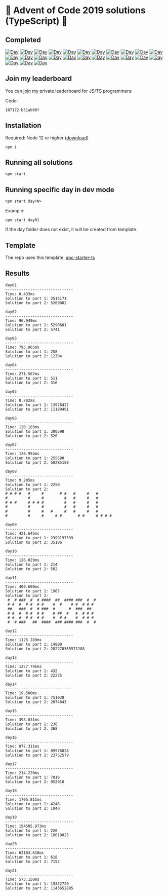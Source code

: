 # 🎄 Advent of Code 2019 solutions (TypeScript) 🎄

## Completed

[![Day](https://badgen.net/badge/01/%E2%98%85%E2%98%85/blue)](src/day01)
[![Day](https://badgen.net/badge/02/%E2%98%85%E2%98%85/blue)](src/day02)
[![Day](https://badgen.net/badge/03/%E2%98%85%E2%98%85/blue)](src/day03)
[![Day](https://badgen.net/badge/04/%E2%98%85%E2%98%85/blue)](src/day04)
[![Day](https://badgen.net/badge/05/%E2%98%85%E2%98%85/blue)](src/day05)
[![Day](https://badgen.net/badge/06/%E2%98%85%E2%98%85/blue)](src/day06)
[![Day](https://badgen.net/badge/07/%E2%98%85%E2%98%85/blue)](src/day07)
[![Day](https://badgen.net/badge/08/%E2%98%85%E2%98%85/blue)](src/day08)
[![Day](https://badgen.net/badge/09/%E2%98%85%E2%98%85/blue)](src/day09)
[![Day](https://badgen.net/badge/10/%E2%98%85%E2%98%85/blue)](src/day10)
[![Day](https://badgen.net/badge/11/%E2%98%85%E2%98%85/blue)](src/day11)
[![Day](https://badgen.net/badge/12/%E2%98%85%E2%98%85/blue)](src/day12)
[![Day](https://badgen.net/badge/13/%E2%98%85%E2%98%85/blue)](src/day13)
[![Day](https://badgen.net/badge/14/%E2%98%85%E2%98%85/blue)](src/day14)
[![Day](https://badgen.net/badge/15/%E2%98%85%E2%98%85/blue)](src/day15)
[![Day](https://badgen.net/badge/16/%E2%98%85%E2%98%85/blue)](src/day16)
[![Day](https://badgen.net/badge/17/%E2%98%85%E2%98%85/blue)](src/day17)
[![Day](https://badgen.net/badge/18/%E2%98%85%E2%98%85/blue)](src/day18)
[![Day](https://badgen.net/badge/19/%E2%98%85%E2%98%85/blue)](src/day19)
[![Day](https://badgen.net/badge/20/%E2%98%85%E2%98%85/blue)](src/day20)
[![Day](https://badgen.net/badge/21/%E2%98%85%E2%98%85/blue)](src/day21)
[![Day](https://badgen.net/badge/22/%E2%98%86%E2%98%86/grey)](src/day22)
[![Day](https://badgen.net/badge/23/%E2%98%86%E2%98%86/grey)](src/day23)
[![Day](https://badgen.net/badge/24/%E2%98%86%E2%98%86/grey)](src/day24)
[![Day](https://badgen.net/badge/25/%E2%98%86%E2%98%86/grey)](src/day25)

## Join my leaderboard

You can [join](https://adventofcode.com/2019/leaderboard/private) my private leaderboard for JS/TS programmers:

Code:

```
107172-b51ab08f
```

## Installation

Required: Node 12 or higher ([download](https://nodejs.org/en/download/))

```
npm i
```

## Running all solutions

```
npm start
```

## Running specific day in dev mode

```
npm start day<N>
```

Example:

```
npm start day01
```

If the day folder does not exist, it will be created from template.

## Template

The repo uses this template: [aoc-starter-ts](https://github.com/caderek/aoc-starter-ts)

## Results

```
day01
------------------------------
Time: 0.433ms
Solution to part 1: 3515171
Solution to part 2: 5269882

day02
------------------------------
Time: 96.949ms
Solution to part 1: 5290681
Solution to part 2: 5741

day03
------------------------------
Time: 793.965ms
Solution to part 1: 258
Solution to part 2: 12304

day04
------------------------------
Time: 271.567ms
Solution to part 1: 511
Solution to part 2: 316

day05
------------------------------
Time: 0.782ms
Solution to part 1: 13978427
Solution to part 2: 11189491

day06
------------------------------
Time: 120.183ms
Solution to part 1: 300598
Solution to part 2: 520

day07
------------------------------
Time: 126.954ms
Solution to part 1: 255590
Solution to part 2: 58285150

day08
------------------------------
Time: 9.205ms
Solution to part 1: 2250
Solution to part 2:
# # # #   #     #       # #   #     #   #
#         #     #         #   #     #   #
# # #     # # # #         #   #     #   #
#         #     #         #   #     #   #
#         #     #   #     #   #     #   #
#         #     #     # #       # #     # # # #

day09
------------------------------
Time: 421.645ms
Solution to part 1: 2399197539
Solution to part 2: 35106

day10
------------------------------
Time: 126.029ms
Solution to part 1: 214
Solution to part 2: 502

day11
------------------------------
Time: 409.690ms
Solution to part 1: 1967
Solution to part 2:
 #  # ###  #  # ####  ##  #### ###  #  #
 # #  #  # #  # #    #  #    # #  # # #
 ##   ###  #  # ###  #      #  ###  ##
 # #  #  # #  # #    # ##  #   #  # # #
 # #  #  # #  # #    #  # #    #  # # #
 #  # ###   ##  ####  ### #### ###  #  #

day12
------------------------------
Time: 1125.289ms
Solution to part 1: 14809
Solution to part 2: 282270365571288

day13
------------------------------
Time: 1257.796ms
Solution to part 1: 432
Solution to part 2: 22225

day14
------------------------------
Time: 19.500ms
Solution to part 1: 751038
Solution to part 2: 2074843

day15
------------------------------
Time: 398.831ms
Solution to part 1: 236
Solution to part 2: 368

day16
------------------------------
Time: 877.311ms
Solution to part 1: 89576828
Solution to part 2: 23752579

day17
------------------------------
Time: 214.220ms
Solution to part 1: 7816
Solution to part 2: 952010

day18
------------------------------
Time: 1705.811ms
Solution to part 1: 4246
Solution to part 2: 1940

day19
------------------------------
Time: 154505.973ms
Solution to part 1: 220
Solution to part 2: 10010825

day20
------------------------------
Time: 62103.618ms
Solution to part 1: 618
Solution to part 2: 7152

day21
------------------------------
Time: 573.150ms
Solution to part 1: 19352720
Solution to part 2: 1143652885
```
